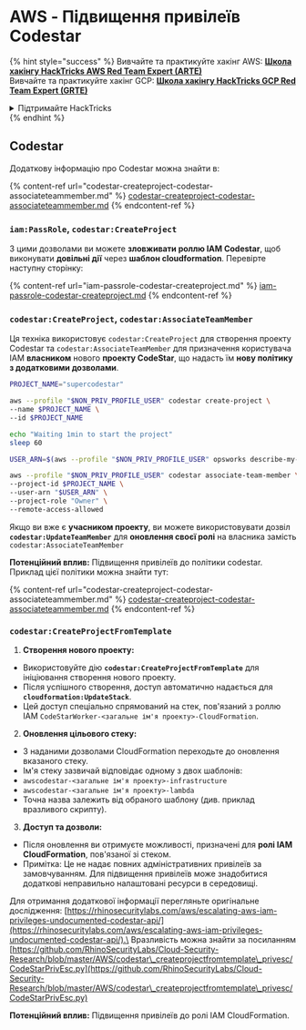 # AWS - Підвищення привілеїв Codestar

{% hint style="success" %}
Вивчайте та практикуйте хакінг AWS: <img src="/.gitbook/assets/image.png" alt="" data-size="line">[**Школа хакінгу HackTricks AWS Red Team Expert (ARTE)**](https://training.hacktricks.xyz/courses/arte)<img src="/.gitbook/assets/image.png" alt="" data-size="line">\
Вивчайте та практикуйте хакінг GCP: <img src="/.gitbook/assets/image (2).png" alt="" data-size="line">[**Школа хакінгу HackTricks GCP Red Team Expert (GRTE)**<img src="/.gitbook/assets/image (2).png" alt="" data-size="line">](https://training.hacktricks.xyz/courses/grte)

<details>

<summary>Підтримайте HackTricks</summary>

* Перевірте [**плани підписки**](https://github.com/sponsors/carlospolop)!
* **Приєднуйтесь до** 💬 [**групи Discord**](https://discord.gg/hRep4RUj7f) або [**групи Telegram**](https://t.me/peass) або **слідкуйте** за нами на **Twitter** 🐦 [**@hacktricks\_live**](https://twitter.com/hacktricks\_live)**.**
* **Поширюйте хакінг-прийоми, надсилаючи PR до** [**HackTricks**](https://github.com/carlospolop/hacktricks) та [**HackTricks Cloud**](https://github.com/carlospolop/hacktricks-cloud) репозиторіїв на GitHub.

</details>
{% endhint %}

## Codestar

Додаткову інформацію про Codestar можна знайти в:

{% content-ref url="codestar-createproject-codestar-associateteammember.md" %}
[codestar-createproject-codestar-associateteammember.md](codestar-createproject-codestar-associateteammember.md)
{% endcontent-ref %}

### `iam:PassRole`, `codestar:CreateProject`

З цими дозволами ви можете **зловживати роллю IAM Codestar**, щоб виконувати **довільні дії** через **шаблон cloudformation**. Перевірте наступну сторінку:

{% content-ref url="iam-passrole-codestar-createproject.md" %}
[iam-passrole-codestar-createproject.md](iam-passrole-codestar-createproject.md)
{% endcontent-ref %}

### `codestar:CreateProject`, `codestar:AssociateTeamMember`

Ця техніка використовує `codestar:CreateProject` для створення проекту Codestar та `codestar:AssociateTeamMember` для призначення користувача IAM **власником** нового **проекту CodeStar**, що надасть їм **нову політику з додатковими дозволами**.
```bash
PROJECT_NAME="supercodestar"

aws --profile "$NON_PRIV_PROFILE_USER" codestar create-project \
--name $PROJECT_NAME \
--id $PROJECT_NAME

echo "Waiting 1min to start the project"
sleep 60

USER_ARN=$(aws --profile "$NON_PRIV_PROFILE_USER" opsworks describe-my-user-profile | jq .UserProfile.IamUserArn | tr -d '"')

aws --profile "$NON_PRIV_PROFILE_USER" codestar associate-team-member \
--project-id $PROJECT_NAME \
--user-arn "$USER_ARN" \
--project-role "Owner" \
--remote-access-allowed
```
Якщо ви вже є **учасником проекту**, ви можете використовувати дозвіл **`codestar:UpdateTeamMember`** для **оновлення своєї ролі** на власника замість `codestar:AssociateTeamMember`

**Потенційний вплив:** Підвищення привілеїв до політики codestar. Приклад цієї політики можна знайти тут:

{% content-ref url="codestar-createproject-codestar-associateteammember.md" %}
[codestar-createproject-codestar-associateteammember.md](codestar-createproject-codestar-associateteammember.md)
{% endcontent-ref %}

### `codestar:CreateProjectFromTemplate`

1. **Створення нового проекту:**
- Використовуйте дію **`codestar:CreateProjectFromTemplate`** для ініціювання створення нового проекту.
- Після успішного створення, доступ автоматично надається для **`cloudformation:UpdateStack`**.
- Цей доступ спеціально спрямований на стек, пов'язаний з роллю IAM `CodeStarWorker-<загальне ім'я проекту>-CloudFormation`.

2. **Оновлення цільового стеку:**
- З наданими дозволами CloudFormation переходьте до оновлення вказаного стеку.
- Ім'я стеку зазвичай відповідає одному з двох шаблонів:
- `awscodestar-<загальне ім'я проекту>-infrastructure`
- `awscodestar-<загальне ім'я проекту>-lambda`
- Точна назва залежить від обраного шаблону (див. приклад вразливого скрипту).

3. **Доступ та дозволи:**
- Після оновлення ви отримуєте можливості, призначені для **ролі IAM CloudFormation**, пов'язаної зі стеком.
- Примітка: Це не надає повних адміністративних привілеїв за замовчуванням. Для підвищення привілеїв може знадобитися додаткові неправильно налаштовані ресурси в середовищі.

Для отримання додаткової інформації перегляньте оригінальне дослідження: [https://rhinosecuritylabs.com/aws/escalating-aws-iam-privileges-undocumented-codestar-api/](https://rhinosecuritylabs.com/aws/escalating-aws-iam-privileges-undocumented-codestar-api/).\
Вразливість можна знайти за посиланням [https://github.com/RhinoSecurityLabs/Cloud-Security-Research/blob/master/AWS/codestar\_createprojectfromtemplate\_privesc/CodeStarPrivEsc.py](https://github.com/RhinoSecurityLabs/Cloud-Security-Research/blob/master/AWS/codestar\_createprojectfromtemplate\_privesc/CodeStarPrivEsc.py)

**Потенційний вплив:** Підвищення привілеїв до ролі IAM CloudFormation.
